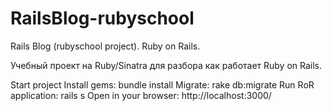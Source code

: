 # RailsBlog-rubyschool
Rails Blog (rubyschool project). Ruby on Rails.

Учебный проект на Ruby/Sinatra для разбора как работает Ruby on Rails.

Start project
Install gems:
bundle install
Migrate:
rake db:migrate
Run RoR application:
rails s
Open in your browser: http://localhost:3000/
